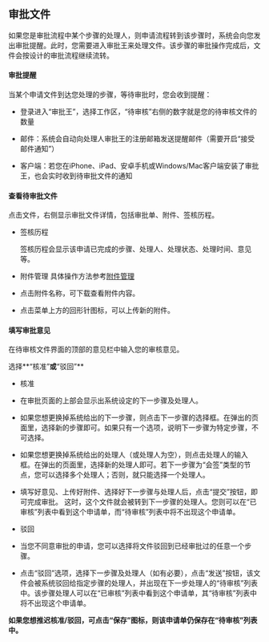 ## 审批文件

  如果您是审批流程中某个步骤的处理人，则申请流程转到该步骤时，系统会向您发出审批提醒。此时，您需要进入审批王来处理文件。该步骤的审批操作完成后，文件会按设计的审批流程继续流转。

#### 审批提醒

当某个申请文件到达您处理的步骤，等待审批时，您会收到提醒：

- 登录进入“审批王”，选择工作区，“待审核”右侧的数字就是您的待审核文件的数量

- 邮件：系统会自动向处理人审批王的注册邮箱发送提醒邮件（需要开启“接受邮件通知”）

- 客户端：若您在iPhone、iPad、安卓手机或Windows/Mac客户端安装了审批王，也会实时收到待审批文件的通知


#### 查看待审批文件

  点击文件，右侧显示审批文件详情，包括审批单、附件、签核历程。

- 签核历程

  签核历程会显示该申请已完成的步骤、处理人、处理状态、处理时间、意见等。

- 附件管理 具体操作方法参考[附件管理](instance_attachment.md)

 - 点击附件名称，可下载查看附件内容。
 - 点击菜单上方的回形针图标，可以上传新的附件。

#### 填写审批意见

  在待审核文件界面的顶部的意见栏中输入您的审核意见。
  
  选择**“核准”**或**“驳回”**

- 核准

 - 在审批页面的上部会显示出系统设定的下一步骤及处理人。

 - 如果您想更换掉系统给出的下一步骤，则点击下一步骤的选择框。在弹出的页面里，选择新的步骤即可。如果只有一个选项，说明下一步骤为特定步骤，不可选择。

 - 如果您想更换掉系统给出的处理人（或处理人为空），则点击处理人的输入框。在弹出的页面里，选择新的处理人即可。若下一步骤为“会签”类型的节点，您可以选择多个处理人；否则，就只能选择一个处理人。

 - 填写好意见、上传好附件、选择好下一步骤与处理人后，点击“提交”按钮，即可完成审批。
这时，这个文件就会被转到下一步骤的处理人。您则可以在“已审核”列表中看到这个申请单，而“待审核”列表中将不出现这个申请单。

- 驳回

 - 当您不同意审批的申请，您可以选择将文件驳回到已经审批过的任意一个步骤。
 - 点击“驳回”选项，选择下一步骤及处理人（如有必要），点击“发送”按钮，该文件会被系统驳回给指定步骤的处理人，并出现在下一步处理人的“待审核”列表中。该步骤处理人可以在“已审核”列表中看到这个申请单，其“待审核”列表中将不出现这个申请单。

**如果您想推迟核准/驳回，可点击“保存”图标，则该申请单仍保存在“待审核”列表中。**
